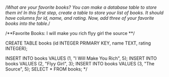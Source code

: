 /*What are your favorite books? You can make a database table to store them in! In this first step, create a table to store your list of books. It should have columns for id, name, and rating. Now, add three of your favorite books into the table.*/

/**Favorite Books:
I will make you rich
flyy girl
the source
**/

CREATE TABLE books (id INTEGER PRIMARY KEY, name TEXT, rating INTEGER);

INSERT INTO books VALUES (1, "I Will Make You Rich", 5);
INSERT INTO books VALUES (2, "Flyy Girl", 3);
INSERT INTO books VALUES (3, "The Source", 5);
SELECT * FROM books;
*/
